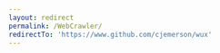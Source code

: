 ```yaml
---
layout: redirect
permalink: /WebCrawler/
redirectTo: 'https://www.github.com/cjemerson/wux'
---
```

